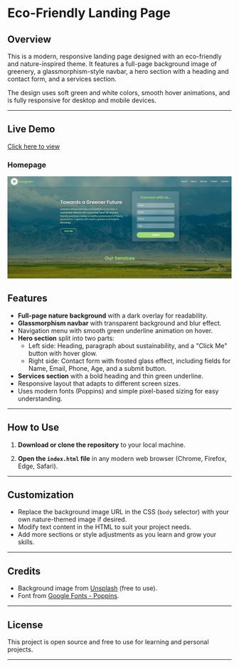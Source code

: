 # Eco-Friendly Landing Page

## Overview

This is a modern, responsive landing page designed with an eco-friendly and nature-inspired theme. It features a full-page background image of greenery, a glassmorphism-style navbar, a hero section with a heading and contact form, and a services section.

The design uses soft green and white colors, smooth hover animations, and is fully responsive for desktop and mobile devices.

---

## Live Demo  
[Click here to view]()

### Homepage  
![Homeage Screenshot](image/Screenshot.png)  

## Features

- **Full-page nature background** with a dark overlay for readability.
- **Glassmorphism navbar** with transparent background and blur effect.
- Navigation menu with smooth green underline animation on hover.
- **Hero section** split into two parts:
  - Left side: Heading, paragraph about sustainability, and a "Click Me" button with hover glow.
  - Right side: Contact form with frosted glass effect, including fields for Name, Email, Phone, Age, and a submit button.
- **Services section** with a bold heading and thin green underline.
- Responsive layout that adapts to different screen sizes.
- Uses modern fonts (Poppins) and simple pixel-based sizing for easy understanding.

---

## How to Use

1. **Download or clone the repository** to your local machine.

2. **Open the `index.html` file** in any modern web browser (Chrome, Firefox, Edge, Safari).

---

## Customization

- Replace the background image URL in the CSS (`body` selector) with your own nature-themed image if desired.
- Modify text content in the HTML to suit your project needs.
- Add more sections or style adjustments as you learn and grow your skills.

---

## Credits

- Background image from [Unsplash](https://unsplash.com/photos/6anudmpILw4) (free to use).
- Font from [Google Fonts - Poppins](https://fonts.google.com/specimen/Poppins).

---

## License

This project is open source and free to use for learning and personal projects.

---



